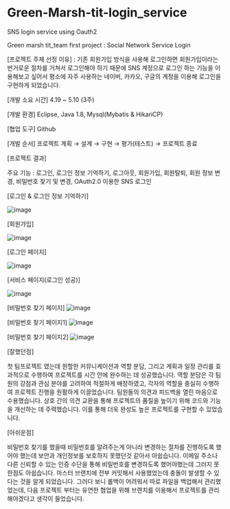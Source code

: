 # Green-Marsh-tit-login_service
SNS login service using Oauth2

Green marsh tit_team first project : Social Network Service Login

[프로젝트 주제 선정 이유] : 기존 회원가입 방식을 사용해 로그인하면 회원가입이라는 번거로운 절차를 거쳐서 로그인해야 하기 때문에 
                          SNS 계정으로 로그인 하는 기능을 이용해보고 싶어서 평소에 자주 사용하는 네이버, 카카오, 구글의 계정을 이용해 로그인을 구현하게 되었습니다.

[개발 소요 시간] 4.19 ~ 5.10 (3주)

[개발 환경] Eclipse, Java 1.8, Mysql(Mybatis & HikariCP)

[협업 도구] Github

[개발 순서] 프로젝트 계획 → 설계 → 구현 → 평가(테스트) → 프로젝트 종료

[프로젝트 결과] 

주요 기능 : 로그인, 로그인 정보 기억하기, 로그아웃, 회원가입, 회원탈퇴, 회원 정보 변경, 비밀번호 찾기 및 변경, OAuth2.0 이용한 SNS 로그인

[로그인 & 로그인 정보 기억하기]

![image](https://github.com/Jinny0609/Green-Marsh-tit-login_service/assets/71204918/51fb6a62-68f3-40d4-b7a8-f83c4fd5d465)

[회원가입]

![image](https://github.com/Jinny0609/Green-Marsh-tit-login_service/assets/71204918/c94874b0-92c0-465f-8b9c-71f1eedc5a4b)

[로그인 페이지]

![image](https://github.com/Jinny0609/Green-Marsh-tit-login_service/assets/71204918/23f68f33-6fbe-45cb-8068-3ca7cfa65ec2)

[서비스 페이지(로그인 성공)]

![image](https://github.com/Jinny0609/Green-Marsh-tit-login_service/assets/71204918/af9dea7a-d845-4b2a-8833-bf83442d171c)

[비밀번호 찾기 페이지]
![image](https://github.com/Jinny0609/Green-Marsh-tit-login_service/assets/71204918/ad152982-106a-4a5b-85ec-13d398092b3f)

[비밀번호 찾기 페이지1]
![image](https://github.com/Jinny0609/Green-Marsh-tit-login_service/assets/71204918/d89bca3d-10ac-4bdc-a81e-058b3a5a2fc0)

[비밀번호 찾기 페이지2]
![image](https://github.com/Jinny0609/Green-Marsh-tit-login_service/assets/71204918/91e91677-8fd4-4eea-8851-fc95b4824648)

[잘했던점]

첫 팀프로젝트 였는데 원할한 커뮤니케이션과 역할 분담, 그리고 계획과 일정 관리를 효과적으로 수행하여 프로젝트를 시간 안에 완수하는 데 성공했습니다.
역할 분담은 각 팀원의 강점과 관심 분야를 고려하여 적절하게 배정하였고, 각자의 역할을 충실히 수행하여 프로젝트 진행을 원활하게 이끌었습니다.
팀원들의 의견과 피드백을 열린 마음으로 수용했습니다. 상호 간의 의견 교환을 통해 프로젝트의 품질을 높이기 위해 코드와 기능을 개선하는 데 주력했습니다. 이를 통해 더욱 완성도 높은 프로젝트를 구현할 수 있었습니다.

[아쉬운점]

비밀번호 찾기를 했을때 비밀번호를 알려주는게 아니라 변경하는 절차를 진행하도록 했어야 했는데 보안과 개인정보를 보호하지 못했던것 같아서 아쉽습니다.
이메일 주소나 다른 신뢰할 수 있는 인증 수단을 통해 비밀번호를 변경하도록 했어야했는데 그러지 못한점도 아쉽습니다.
마스터 브랜치에 전부 커밋해서 사용했었는데 충돌이 발생할 수 있다는 것을 알게 되었습니다.
그러다 보니 롤백이 어려워서 따로 파일을 백업해서 관리했었는데, 다음 프로젝트 부터는 유연한 협업을 위해 브랜치를 이용해서 프로젝트를 관리해야겠다고 생각이 들었습니다.
